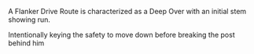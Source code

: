 A Flanker Drive Route is characterized as a Deep Over with an initial stem showing run. 

Intentionally keying the safety to move down before breaking the post behind him